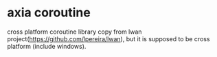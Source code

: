 # axia coroutine
cross platform coroutine library
copy from lwan project(https://github.com/lpereira/lwan),  but it is supposed to be cross platform (include windows).

